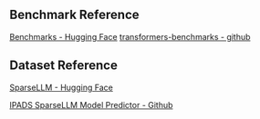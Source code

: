 
## Benchmark Reference
[Benchmarks - Hugging Face](https://huggingface.co/docs/transformers/benchmarks)
[transformers-benchmarks - github](https://github.com/mli/transformers-benchmarks)

## Dataset Reference
[SparseLLM - Hugging Face](https://huggingface.co/SparseLLM)

[IPADS SparseLLM Model Predictor - Github](https://github.com/SJTU-IPADS/PowerInfer?tab=readme-ov-file#convert-from-original-model-weights--predictor-weights)